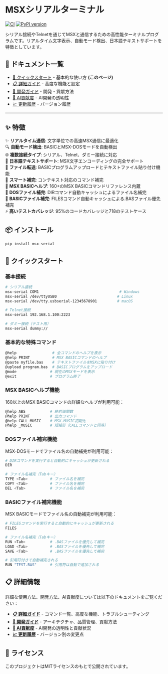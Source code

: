 # MSXシリアルターミナル

[![CI](https://github.com/yamamo-to/msx-serial/actions/workflows/ci.yml/badge.svg)](https://github.com/yamamo-to/msx-serial/actions/workflows/ci.yml)
[![PyPI version](https://badge.fury.io/py/msx-serial.svg)](https://badge.fury.io/py/msx-serial)

シリアル接続やTelnetを通じてMSXと通信するための高性能ターミナルプログラムです。リアルタイム文字表示、自動モード検出、日本語テキストサポートを特徴としています。

## 📖 ドキュメント一覧

- [🚀 クイックスタート](README.md) - 基本的な使い方 **(このページ)**
- [📋 詳細ガイド](docs/USAGE.md) - 高度な機能と設定
- [🔧 開発ガイド](docs/DEVELOPMENT.md) - 開発・貢献方法
- [🤖 AI貢献度](docs/AI_CONTRIBUTION.md) - AI開発の透明性
- [📈 更新履歴](docs/CHANGELOG.md) - バージョン履歴

---

## ✨ 特徴

✨ **リアルタイム通信**: 文字単位での高速MSX通信に最適化  
🔍 **自動モード検出**: BASICとMSX-DOSモードを自動検出  
🌐 **複数接続タイプ**: シリアル、Telnet、ダミー接続に対応  
📝 **日本語テキストサポート**: MSX文字エンコーディングの完全サポート  
📁 **ファイル転送**: BASICプログラムアップロードとテキストファイル貼り付け機能  
🎯 **スマート補完**: コンテキスト対応のコマンド補完  
📖 **MSX BASICヘルプ**: 160+のMSX BASICコマンドリファレンス内蔵  
📂 **DOSファイル補完**: DIRコマンド自動キャッシュによるファイル名補完  
📄 **BASICファイル補完**: FILESコマンド自動キャッシュによる.BASファイル優先補完  
⚡ **高いテストカバレッジ**: 95%のコードカバレッジと718のテストケース

## 📦 インストール

```bash
pip install msx-serial
```

## 🚀 クイックスタート

### 基本接続

```bash
# シリアル接続
msx-serial COM1                                    # Windows
msx-serial /dev/ttyUSB0                           # Linux
msx-serial /dev/tty.usbserial-12345678901         # macOS

# Telnet接続
msx-serial 192.168.1.100:2223

# ダミー接続（テスト用）
msx-serial dummy://
```

### 基本的な特殊コマンド

```bash
@help                # 全コマンドのヘルプを表示
@help PRINT          # MSX BASICコマンドのヘルプ
@paste myfile.bas    # テキストファイルをMSXに貼り付け
@upload program.bas  # BASICプログラムをアップロード
@mode               # 現在のMSXモードを表示
@exit               # プログラム終了
```

### MSX BASICヘルプ機能

160以上のMSX BASICコマンドの詳細なヘルプが利用可能：

```bash
@help ABS           # 絶対値関数
@help PRINT         # 出力コマンド  
@help CALL MUSIC    # MSX-MUSIC初期化
@help _MUSIC        # 短縮形（CALLコマンドと同等）
```

### DOSファイル補完機能

MSX-DOSモードでファイル名の自動補完が利用可能：

```bash
# DIRコマンドを実行すると自動的にキャッシュが更新される
DIR

# ファイル名補完（Tabキー）
TYPE <Tab>          # ファイル名を補完
COPY <Tab>          # ファイル名を補完
DEL <Tab>           # ファイル名を補完
```

### BASICファイル補完機能

MSX BASICモードでファイル名の自動補完が利用可能：

```bash
# FILESコマンドを実行すると自動的にキャッシュが更新される
FILES

# ファイル名補完（Tabキー）
RUN <Tab>           # .BASファイルを優先して補完
LOAD <Tab>          # .BASファイルを優先して補完
SAVE <Tab>          # .BASファイルを優先して補完

# 引用符付きで自動補完される
RUN "TEST.BAS"      # 引用符は自動で追加される
```

## 📋 詳細情報

詳細な使用方法、開発方法、AI貢献度については以下のドキュメントをご覧ください：

- **[📋 詳細ガイド](docs/USAGE.md)** - コマンド一覧、高度な機能、トラブルシューティング
- **[🔧 開発ガイド](docs/DEVELOPMENT.md)** - アーキテクチャ、品質管理、貢献方法
- **[🤖 AI貢献度](docs/AI_CONTRIBUTION.md)** - AI開発の透明性と貢献状況
- **[📈 更新履歴](docs/CHANGELOG.md)** - バージョン別の変更点

## 📄 ライセンス

このプロジェクトはMITライセンスのもとで公開されています。
